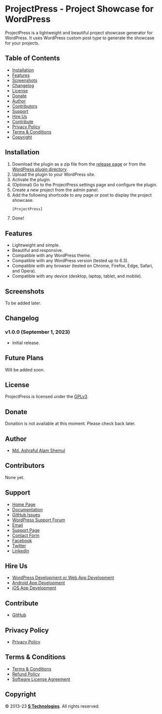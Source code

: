 # ProjectPress - Project Showcase for WordPress

ProjectPress is a lightweight and beautiful project showcase generator for WordPress.
It uses WordPress custom post type to generate the showcase for your projects.

## Table of Contents

* [Installation](#installation)
* [Features](#features)
* [Screenshots](#screenshots)
* [Changelog](#changelog)
* [License](#license)
* [Donate](#donate)
* [Author](#author)
* [Contributors](#contributors)
* [Support](#support)
* [Hire Us](#hire-us)
* [Contribute](#contribute)
* [Privacy Policy](#privacy-policy)
* [Terms & Conditions](#terms--conditions)
* [Copyright](#copyright)

## Installation

1. Download the plugin as a zip file from the [release page](https://github.com/STechBD/ProjectPress/releases)
   or from the [WordPress plugin directory](https://wordpress.org/plugins/ProjectPress/).
2. Upload the plugin to your WordPress site.
3. Activate the plugin.
4. (Optional) Go to the ProjectPress settings page and configure the plugin.
5. Create a new project from the admin panel.
6. Add the following shortcode to any page or post to display the project showcase.
   ```html
   [ProjectPress]
   ```
7. Done!

## Features

* Lightweight and simple.
* Beautiful and responsive.
* Compatible with any WordPress theme.
* Compatible with any WordPress version (tested up to 6.3).
* Compatible with any browser (tested on Chrome, Firefox, Edge, Safari, and Opera).
* Compatible with any device (desktop, laptop, tablet, and mobile).

## Screenshots

To be added later.
<!--![ProjectPress Settings](https://raw.githubusercontent.com/STechBD/ProjectPress/main/asset/Screenshot.png)-->

## Changelog

### v1.0.0 (September 1, 2023)

* Initial release.

## Future Plans

Will be added soon.

## License

ProjectPress is licensed under the [GPLv3](https://www.gnu.org/licenses/gpl-3.0.html).

## Donate

Donation is not available at this moment. Please check back later.

## Author

* [Md. Ashraful Alam Shemul](https://github.com/AAShemul)

## Contributors

None yet.

## Support

* [Home Page](https://www.stechbd.net/project/ProjectPress/)
* [Documentation](https://docs.stechbd.net/ProjectPress/)
* [GitHub Issues](https://github.com/STechBD/ProjectPress/issues)
* [WordPress Support Forum](https://wordpress.org/support/plugin/ProjectPress/)
* [Email](mailto:product@stechbd.net)
* [Support Page](https://www.stechbd.net/support)
* [Contact Form](https://www.stechbd.net/contact)
* [Facebook](https://www.facebook.com/STechBD.Net)
* [Twitter](https://twitter.com/STechBD_Net)
* [LinkedIn](https://www.linkedin.com/company/STechBD)

## Hire Us

* [WordPress Development or Web App Development](https://www.stechbd.net/web-development)
* [Android App Development](https://www.stechbd.net/android-app-development)
* [iOS App Development](https://www.stechbd.net/ios-app-development)

## Contribute

* [GitHub](https://github.com/STechBD/ProjectPress)

## Privacy Policy

* [Privacy Policy](https://www.stechbd.net/privacy)

## Terms & Conditions

* [Terms & Conditions](https://www.stechbd.net/terms)
* [Refund Policy](https://www.stechbd.net/refund-policy)
* [Software License Agreement](https://www.stechbd.net/software-license-agreement)

## Copyright

© 2013-23 **[S Technologies](https://www.stechbd.net)**. All rights reserved.
